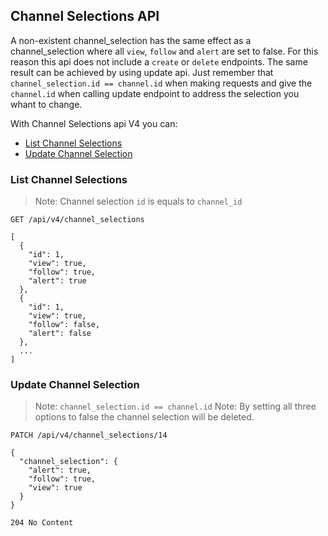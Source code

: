 ## Channel Selections API
A non-existent channel_selection has the same effect as a channel_selection where
all `view`, `follow` and `alert` are set to false.
For this reason this api does not include a `create` or `delete` endpoints. The
same result can be achieved by using update api. Just remember that
`channel_selection.id == channel.id` when making requests and give the `channel.id`
when calling update endpoint to address the selection you whant to change.

With Channel Selections api V4 you can:

- [List Channel Selections](#list-channel-selections)
- [Update Channel Selection](#update-channel-selection)

### List Channel Selections
> Note: Channel selection `id` is equals to `channel_id`

```
GET /api/v4/channel_selections
```

```
[
  {
    "id": 1,
    "view": true,
    "follow": true,
    "alert": true
  },
  {
    "id": 1,
    "view": true,
    "follow": false,
    "alert": false
  },
  ...
]
```

### Update Channel Selection
> Note: `channel_selection.id == channel.id`
> Note: By setting all three options to false the channel selection will be deleted.

```
PATCH /api/v4/channel_selections/14

{
  "channel_selection": {
    "alert": true,
    "follow": true,
    "view": true
  }
}
```

```
204 No Content
```
